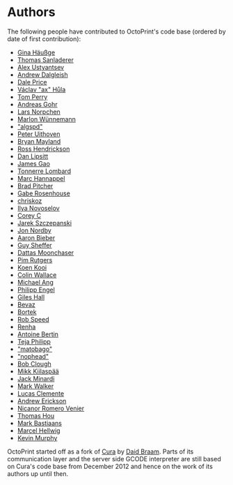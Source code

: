 # Authors

The following people have contributed to OctoPrint's code base (ordered by
date of first contribution):

  * [Gina Häußge](https://github.com/foosel)
  * [Thomas Sanladerer](https://github.com/imitation)
  * [Alex Ustyantsev](https://github.com/hudbrog)
  * [Andrew Dalgleish](https://github.com/ajd4096)
  * [Dale Price](https://github.com/daprice)
  * [Václav "ax" Hůla](https://github.com/AxTheB)
  * [Tom Perry](https://github.com/daftscience)
  * [Andreas Gohr](https://github.com/splitbrain)
  * [Lars Norpchen](https://github.com/norpchen)
  * [Marlon Wünnemann](https://github.com/marwue)
  * ["algspd"](https://github.com/algspd)
  * [Peter Uithoven](https://github.com/peteruithoven)
  * [Bryan Mayland](https://github.com/CapnBry)
  * [Ross Hendrickson](https://github.com/savorywatt)
  * [Dan Lipsitt](https://github.com/DanLipsitt)
  * [James Gao](https://github.com/jamesgao)
  * [Tonnerre Lombard](https://github.com/tonnerre)
  * [Marc Hannappel](https://github.com/Salandora)
  * [Brad Pitcher](https://github.com/brad)
  * [Gabe Rosenhouse](https://github.com/rosenhouse)
  * [chriskoz](https://github.com/chriskoz)
  * [Ilya Novoselov](https://github.com/nullie)
  * [Corey C](https://github.com/C-o-r-E)
  * [Jarek Szczepanski](https://github.com/imrahil)
  * [Jon Nordby](https://github.com/jonnor)
  * [Aaron Bieber](https://github.com/qbit)
  * [Guy Sheffer](https://github.com/guysoft)
  * [Dattas Moonchaser](https://github.com/dattas)
  * [Pim Rutgers](https://github.com/Booli)
  * [Koen Kooi](https://github.com/koenkooi)
  * [Colin Wallace](https://github.com/Wallacoloo)
  * [Michael Ang](https://github.com/mangtronix)
  * [Philipp Engel](https://github.com/nosyjoe)
  * [Giles Hall](https://github.com/vishnubob)
  * [Bevaz](https://github.com/Bevaz)
  * [Bortek](https://github.com/bortek)
  * [Rob Speed](https://github.com/rspeed)
  * [Renha](https://github.com/Renha)
  * [Antoine Bertin](https://github.com/Diaoul)
  * [Teja Philipp](https://github.com/hungerpirat)
  * ["matobago"](https://github.com/matobago)
  * ["nophead"](https://github.com/nophead)
  * [Bob Clough](https://github.com/thinkl33t)
  * [Mikk Kiilaspää](https://github.com/Mikk36)
  * [Jack Minardi](https://github.com/jminardi)
  * [Mark Walker](https://github.com/markwal)
  * [Lucas Clemente](https://github.com/lucas-clemente)
  * [Andrew Erickson](https://github.com/aerickson)
  * [Nicanor Romero Venier](https://github.com/nicanor-romero)
  * [Thomas Hou](https://github.com/masterhou)
  * [Mark Bastiaans](https://github.com/markbastiaans)
  * [Marcel Hellwig](https://github.com/punkkeks)
  * [Kevin Murphy](https://github.com/kevingelion)

OctoPrint started off as a fork of [Cura](https://github.com/daid/Cura) by
[Daid Braam](https://github.com/daid). Parts of its communication layer and
the server side GCODE interpreter are still based on Cura's code base from
December 2012 and hence on the work of its authors up until then.
